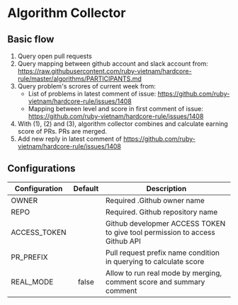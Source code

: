 # Algorithm Collector

## Basic flow

 1. Query open pull requests
 2. Query mapping between github account and slack account from: https://raw.githubusercontent.com/ruby-vietnam/hardcore-rule/master/algorithms/PARTICIPANTS.md
 3. Query problem's scrores of current week from:
	- List of problems in latest comment of issue: https://github.com/ruby-vietnam/hardcore-rule/issues/1408
	- Mapping between level and score in first comment of issue: https://github.com/ruby-vietnam/hardcore-rule/issues/1408
 4. With (1), (2) and (3), algorithm collector combines and calculate earning score of PRs. PRs are merged.
 5. Add new reply in latest comment of https://github.com/ruby-vietnam/hardcore-rule/issues/1408

## Configurations

| Configuration | Default           | Description |
| ------------- |:-----------------:| ----- |
| OWNER         | <empty> | Required .Github owner name |
| REPO          | <empty> | Required. Github repository name |
| ACCESS_TOKEN  | <empty> | Github developmer ACCESS TOKEN to give tool permission to access Github API |
| PR_PREFIX     | <empty> | Pull request prefix name condition in querying to calculate score |
| REAL_MODE | false   | Allow to run real mode by merging, comment score and summary comment |
